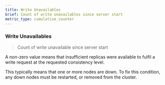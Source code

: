 ```yaml
---
title: Write Unavailables
brief: Count of write unavailables since server start
metric_type: cumulative_counter
---
```

### Write Unavailables

> Count of write unavailable since server start

A non-zero value means that insufficient replicas were available to fulfil a write request at the requested consistency level.

This typically means that one or more nodes are down. To fix this condition, any down nodes must be restarted, or removed from the cluster.
